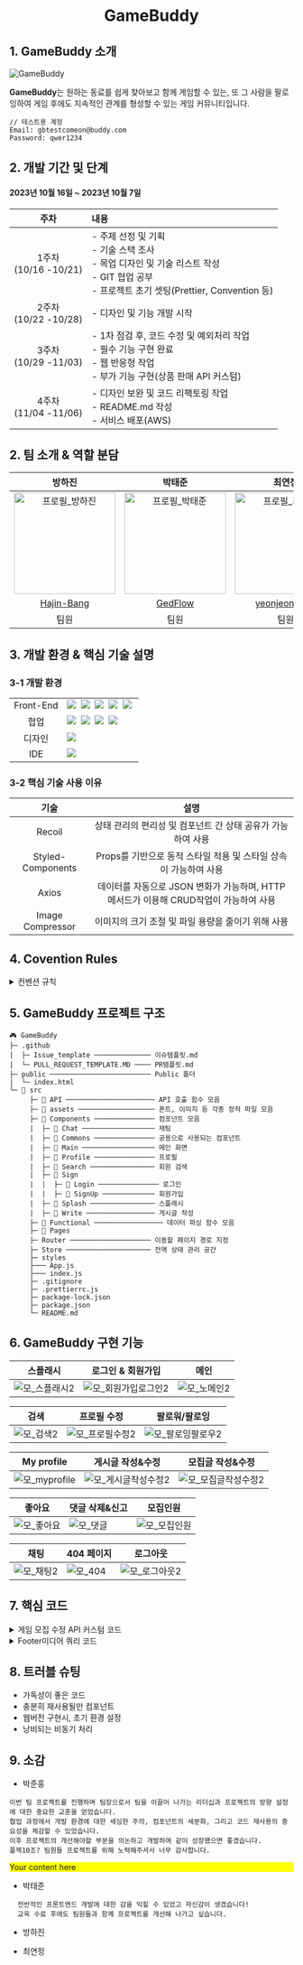 <h1 align='center'><b>GameBuddy</b></h1>

## **1. GameBuddy 소개**

![GameBuddy](https://github.com/FRONTENDSCHOOL7/final-10-GameBuddy/assets/80045006/63f1196f-d412-493e-a0d8-0b18b59b8104)

<b>GameBuddy</b>는 원하는 동료를 쉽게 찾아보고 함께 게임할 수 있는, 또 그 사람을 팔로잉하여 게임 후에도 지속적인 관계를 형성할 수 있는 게임 커뮤니티입니다.

```
// 테스트용 계정
Email: gbtestcomeon@buddy.com
Password: qwer1234
```

## **2. 개발 기간 및 단계**

#### 2023년 10월 16일 ~ 2023년 10월 7일

|         **주차**          | **내용**                                                                                                                                                   |
| :-----------------------: | :--------------------------------------------------------------------------------------------------------------------------------------------------------- |
| 1주차<br/> (10/16 -10/21) | - 주제 선정 및 기획 <br/> - 기술 스택 조사<br/> - 목업 디자인 및 기술 리스트 작성<br/> - GIT 협업 공부 <br/> - 프로젝트 초기 셋팅(Prettier, Convention 등) |
| 2주차 <br> (10/22 -10/28) | - 디자인 및 기능 개발 시작 <br/>                                                                                                                           |
| 3주차 <br> (10/29 -11/03) | - 1차 점검 후, 코드 수정 및 예외처리 작업<br/> - 필수 기능 구현 완료<br/> - 웹 반응형 작업 <br/> - 부가 기능 구현(상품 판매 API 커스텀)                    |
| 4주차 <br> (11/04 -11/06) | - 디자인 보완 및 코드 리팩토링 작업 <br/> - README.md 작성<br/> - 서비스 배포(AWS)                                                                         |

## **2. 팀 소개 & 역할 분담**

|                                              방하진                                               |                                              박태준                                               |                                              최연정                                              |                                              박준홍                                              |
| :-----------------------------------------------------------------------------------------------: | :-----------------------------------------------------------------------------------------------: | :----------------------------------------------------------------------------------------------: | :----------------------------------------------------------------------------------------------: |
| <img width="180" alt="프로필_방하진" src="https://avatars.githubusercontent.com/u/138538168?v=4"> | <img width="180" alt="프로필_박태준" src="https://avatars.githubusercontent.com/u/126474575?v=4"> | <img width="180" alt="프로필_최연정" src="https://avatars.githubusercontent.com/u/62794884?v=4"> | <img width="180" alt="프로필_박준홍" src="https://avatars.githubusercontent.com/u/80045006?v=4"> |
|                            [Hajin-Bang](https://github.com/Hajin-Bang)                            |                               [GedFlow](https://github.com/GedFlow)                               |                         [yeonjeonge-e](https://github.com/yeonjeonge-e)                          |                               [JJamVa](https://github.com/JJamVa)                                |
|                                               팀원                                                |                                               팀원                                                |                                               팀원                                               |                                               팀장                                               |

## **3. 개발 환경 & 핵심 기술 설명**

### **3-1 개발 환경**

<table>
<tr>
 <td align="center">Front-End</td>
 <td>
   <img src="https://img.shields.io/badge/React-61DAFB?style=for-the-badge&logo=React&logoColor=white"/>&nbsp 
  <img src="https://img.shields.io/badge/javascript-F7DF1E?style=for-the-badge&logo=javascript&logoColor=black"/>&nbsp
  <img src="https://img.shields.io/badge/styled--Components-db7093?style=for-the-badge&logo=styled-Components&logoColor=black"/>&nbsp 
  <img src="https://img.shields.io/badge/Recoil-61dafb?style=for-the-badge&logo=Recoil&logoColor=black"/>&nbsp
  <img src="https://img.shields.io/badge/Axios-white?style=for-the-badge&logo=Axios&logoColor=black"/>&nbsp 
 </td>
</tr>
<tr>
 <td align="center">협업</td>
 <td>
    <img src="https://img.shields.io/badge/Git-F05032?style=for-the-badge&logo=Git&logoColor=white"/>&nbsp
    <img src="https://img.shields.io/badge/GitHub-181717?style=for-the-badge&logo=GitHub&logoColor=white"/>&nbsp 
    <img src="https://img.shields.io/badge/Notion-5a5d69?style=for-the-badge&logo=Notion&logoColor=white"/>&nbsp
    <img src="https://img.shields.io/badge/Discord-4263f5?style=for-the-badge&logo=Discord&logoColor=white"/>&nbsp 
 </td>
</tr>
<tr>
 <td align="center">디자인</td>
 <td>
    <img src="https://img.shields.io/badge/Figma-d90f42?style=for-the-badge&logo=Figma&logoColor=white"/>&nbsp  
 </td>
</tr>
<tr>
 <td align="center">IDE</td>
 <td>
    <img src="https://img.shields.io/badge/VSCode-007ACC?style=for-the-badge&logo=Visual%20Studio%20Code&logoColor=white"/>&nbsp
</tr>
</table>

### **3-2 핵심 기술 사용 이유**

|     **기술**      |                                       **설명**                                        |
| :---------------: | :-----------------------------------------------------------------------------------: |
|      Recoil       |              상태 관리의 편리성 및 컴포넌트 간 상태 공유가 가능하여 사용              |
| Styled-Components |           Props를 기반으로 동적 스타일 적용 및 스타일 상속이 가능하여 사용            |
|       Axios       | 데이터를 자동으로 JSON 변화가 가능하며, HTTP 메서드가 이용해 CRUD작업이 가능하여 사용 |
| Image Compressor  |                  이미지의 크기 조절 및 파일 용량을 줄이기 위해 사용                   |

## **4. Covention Rules**

<details><summary>컨벤션 규칙</summary>

### **4-1. Branch Convention**

```
feature-#(이슈번호)-(간단한 기능구현 설명)

ex) feature-#17-로그인 화면 구현
```

### **4-2. Commit Convention**

| Commit Convention |                    Content                    |
| :---------------: | :-------------------------------------------: |
|     `[Feat]-`     |             기능 추가, 삭제, 변경             |
|     `[Fix]-`      |                버그, 오류 수정                |
|     `[Docs]-`     | README.md, json 파일 등 수정, 라이브러리 설치 |
|    `[Style]-`     |                UI 디자인 변경                 |
|  `[Refactory]-`   |                 코드 리팩토링                 |
|     `[Test]-`     |         테스트 코드 추가, 삭제, 변경          |
|    `[Config]-`    |               npm 모듈 설치 등                |
|    `[Chore]-`     |           패키지 매니저 설정할 경우           |
|   `[Comment]-`    |           필요한 주석 추가 및 변경            |
|     `[Init]-`     |               초기 설정할 경우                |

- 예시: 버튼 기능을 구현했을 경우

```
ex) git commit -m "[Feat]-로그인 화면 버튼 기능 추가"
```

### **4-3. Github Issue**

- Issue Title Convention

|  Issue Title  |             설명             |
| :-----------: | :--------------------------: |
|   `[Feat]-`   |    기능 추가, 삭제, 변경     |
|  `[Design]-`  | 디자인 요소 추가, 삭제, 변경 |
| `[Refactor]-` |        코드 리팩토링         |
|   `[Bug]-`    |          버그 수정           |

- Issue Template

```md
# Title

<!-- [Issue Title]-간단 설명 -->
<!-- ex) [Design]-버튼 Border 수정-->

# Description

<!--기능 설명해주세요-->

# Todo

- [ ] <!--해야할 작업1-->
- [x] <!--해야할 작업2-->

# ETC

<!--기타 작업-->
```

### **4-4. Github PR template**

```md
# PR 제목

<!-- ex) 버튼 기능 구현 -->

# 변경 사항

- []<!-- 변경사항 목록을 작성-->
- []<!-- ex) 1. 버튼 디자인 변경-->

# 관련 이슈

<!-- #이슈번호 - 해결 -->
<!-- ex) #17-API통신 오류 해결-->
```

### **4-5. Prettier Convention**

```jsx
module.exports = {
  semi: true, // 세미콜론 여부
  printWidth: 80, // 코드길이 제한
  tabWidth: 2, // 탭의 길이
  singleQuote: false, // 쌍따옴표 사용
  jsxSingleQuote: false, // 쌍따옴표 사용
  trailingComma: "none", // 배열,객체 마지막 요소에 , 사용
  bracketSpacing: true, // 중괄호 양옆 공백
  bracketSameLine: true, // 꺽쇠 줄바꿈 여부
  jsxBracketSameLine: true, // 꺽쇠 줄바꿈 여부
  arrowParens: "always" // 파라미터가 1개일때, 괄호 생략
};
```

### **4-6. File Convention**

```
1. 컴포넌트 분리된 파일은 `PasCalCase` 적용
ex) Header.jsx, Footer.jsx

2. 컴포넌트 아닌 파일은 `lower CamelCase` 적용
ex) loginApi.jsx, store.js

3. CSS파일 사용 시, 적용할 파일명과 일치
ex) Header.jsx의 css파일은 Header.module.css
```

### **4-7. Code Convention**

```
1. var 변수 사용 금지

2. 변수명 및 함수명은 `lower CamelCase`로 작성
ex) 변수: let isTrue = true; 함수: onClickHanlder() => {}
```

</details>

## **5. GameBuddy 프로젝트 구조**

```
🎮 GameBuddy
├─ .github
|  ├─ Issue_template ────────────── 이슈템플릿.md
|  └─ PULL_REQUEST_TEMPLATE.MD ──── PR템플릿.md
├─ public ───────────────────────── Public 폴더
|  └─ index.html
└─ 📂 src
	 ├─ 📂 API ────────────────────── API 호출 함수 모음
	 ├─ 📂 assets ─────────────────── 폰트, 이미지 등 각종 정적 파일 모음
	 ├─ 📂 Components ─────────────── 컴포넌트 모음
	 |  ├─ 📂 Chat ────────────────── 채팅
	 |  ├─ 📂 Commons ─────────────── 공용으로 사용되는 컴포넌트
	 |  ├─ 📂 Main ────────────────── 메인 화면
	 |  ├─ 📂 Profile ─────────────── 프로필
	 |  ├─ 📂 Search ──────────────── 회원 검색
	 |  ├─ 📂 Sign
	 |  |  ├─ 📂 Login ─────────────── 로그인
	 |  |  ├─ 📂 SignUp ───────────── 회원가입
	 |  ├─ 📂 Splash ──────────────── 스플래시
	 |  ├─ 📂 Write ───────────────── 게시글 작성
	 ├─ 📂 Functional ───────────────── 데이터 파싱 함수 모음
	 ├─ 📂 Pages
	 ├─ Router ──────────────────── 이동할 페이지 경로 지정
	 ├─ Store ───────────────────── 전역 상태 관리 공간
	 ├─ styles
	 ├─── App.js
	 ├─── index.js
	 ├─ .gitignore
	 ├─ .prettierrc.js
	 ├─ package-lock.json
	 ├─ package.json
	 └─ README.md
```

## **6. GameBuddy 구현 기능**

| 스플래시                                                                                                                    | 로그인 & 회원가입                                                                                                                 | 메인                                                                                                                      |
| --------------------------------------------------------------------------------------------------------------------------- | --------------------------------------------------------------------------------------------------------------------------------- | ------------------------------------------------------------------------------------------------------------------------- |
| ![모_스플래시2](https://github.com/FRONTENDSCHOOL7/final-10-GameBuddy/assets/62794884/16df122e-46e8-464b-86cf-636a80ef31b9) | ![모_회원가입로그인2](https://github.com/FRONTENDSCHOOL7/final-10-GameBuddy/assets/62794884/6b85b8a9-2a59-40e7-b78f-ac3fbc65a9f5) | ![모_노메인2](https://github.com/FRONTENDSCHOOL7/final-10-GameBuddy/assets/62794884/d00304c0-d326-4db3-88ba-e95075c95e71) |

| 검색                                                                                                                    | 프로필 수정                                                                                                                   | 팔로워/팔로잉                                                                                                                   |
| ----------------------------------------------------------------------------------------------------------------------- | ----------------------------------------------------------------------------------------------------------------------------- | ------------------------------------------------------------------------------------------------------------------------------- |
| ![모_검색2](https://github.com/FRONTENDSCHOOL7/final-10-GameBuddy/assets/62794884/c19878df-4714-4126-b065-498e86f13b61) | ![모_프로필수정2](https://github.com/FRONTENDSCHOOL7/final-10-GameBuddy/assets/62794884/68f0e94a-9c0b-4208-8946-5ede991576f3) | ![모_팔로잉팔로우2](https://github.com/FRONTENDSCHOOL7/final-10-GameBuddy/assets/62794884/319e6475-473e-4ca0-bf5e-1a209c02b42c) |

| My profile                                                                                                                  | 게시글 작성&수정                                                                                                                  | 모집글 작성&수정                                                                                                                  |
| --------------------------------------------------------------------------------------------------------------------------- | --------------------------------------------------------------------------------------------------------------------------------- | --------------------------------------------------------------------------------------------------------------------------------- |
| ![모_myprofile](https://github.com/FRONTENDSCHOOL7/final-10-GameBuddy/assets/62794884/4150f2a8-e142-461b-8943-be0c327d9f45) | ![모_게시글작성수정2](https://github.com/FRONTENDSCHOOL7/final-10-GameBuddy/assets/62794884/ee74da5f-b452-49bb-b093-2f14f354b268) | ![모_모집글작성수정2](https://github.com/FRONTENDSCHOOL7/final-10-GameBuddy/assets/62794884/497cd809-5621-46ee-9f16-31aa33f16ee4) |

| 좋아요                                                                                                                   | 댓글 삭제&신고                                                                                                         | 모집인원                                                                                                                   |
| ------------------------------------------------------------------------------------------------------------------------ | ---------------------------------------------------------------------------------------------------------------------- | -------------------------------------------------------------------------------------------------------------------------- |
| ![모_좋아요](https://github.com/FRONTENDSCHOOL7/final-10-GameBuddy/assets/62794884/be0ed8e5-83a2-42ac-9a3b-02ef2d9eac51) | ![모_댓글](https://github.com/FRONTENDSCHOOL7/final-10-GameBuddy/assets/62794884/26abc209-2428-4de6-8646-d4bbc57afa98) | ![모_모집인원](https://github.com/FRONTENDSCHOOL7/final-10-GameBuddy/assets/62794884/84c013ff-b5af-4840-8a90-6767eee55e53) |

| 채팅                                                                                                                    | 404 페이지                                                                                                            | 로그아웃                                                                                                                    |
| ----------------------------------------------------------------------------------------------------------------------- | --------------------------------------------------------------------------------------------------------------------- | --------------------------------------------------------------------------------------------------------------------------- |
| ![모_채팅2](https://github.com/FRONTENDSCHOOL7/final-10-GameBuddy/assets/62794884/7a2def46-938a-4cb2-a501-2bee866a8a10) | ![모_404](https://github.com/FRONTENDSCHOOL7/final-10-GameBuddy/assets/62794884/28b82f4d-48f5-4896-bef8-8270f71737d8) | ![모_로그아웃2](https://github.com/FRONTENDSCHOOL7/final-10-GameBuddy/assets/62794884/364493d8-776f-474b-8afb-18e005d86839) |

## **7. 핵심 코드**

<details><summary>게임 모집 수정 API 커스텀 코드</summary>

```jsx
import axios from "axios";
import masterTokenAPI from "../masterTokenAPI";

async function gameRecruitAPI(
  gameTitle,
  people,
  detail,
  itemImage = "",
  accountName
) {
  try {
    const token = await masterTokenAPI();

    const itemName = [gameTitle, accountName];
    const link = [people, detail, [accountName]];

    const response = await axios.post(
      "https://api.mandarin.weniv.co.kr/product",
      {
        product: {
          itemName: JSON.stringify(itemName),
          price: 1,
          link: JSON.stringify(link),
          itemImage: itemImage
        }
      },
      {
        headers: { Authorization: `Bearer ${token}` }
      }
    );
    return "게임 모집글 게시되었습니다!";
  } catch (e) {
    return false;
  }
}

export default gameRecruitAPI;
```

</details>

<details><summary>Footer미디어 쿼리 코드</summary>

```jsx title="footer.jsx"
const menus = [
  { name: "홈", icon: StyledHomeIcon, path: "/main", id: "home" },
  { name: "검색", icon: StyledSearchIcon, path: "/search", id: "search" },
  { name: "채팅", icon: StyledChatIcon, path: "/chat", id: "chat" },
  { name: "게시글 작성", icon: StyledWriteIcon, path: "/write", id: "write" },
  {
    name: "프로필",
    icon: StyledProfileIcon,
    path: `/profile/${myData.accountname}`,
    id: "profile"
  }
];

const getInitialActive = () => {
  const matchedMenu = menus.find((menu) =>
    location.pathname.startsWith(menu.path)
  );
  return matchedMenu ? matchedMenu.id : "profile";
};

const [$active, setActive] = useState(getInitialActive);

return (
  <S.FooterContainer>
    {menus.map((menu) => {
      const Icon = menu.icon;
      return (
        <S.Item
          id={menu.id}
          key={menu.id}
          onClick={() => {
            setActive(menu.id);
            navigate(menu.path);
          }}
          $active={$active === menu.id}>
          <Icon $active={$active === menu.id} />
          <span>{menu.name}</span>
        </S.Item>
      );
    })}
  </S.FooterContainer>
);
```

```jsx
export const FooterContainer = styled.footer`
  display: flex;
  justify-content: space-around;
  align-items: center;
  background-color: #25282d;

  position: fixed;
  bottom: 0;
  left: 0;
  width: 100vw;
  z-index: 900;
  border-top: 1px solid #5c5c5c;

  @media screen and (min-width: 768px) {
    left: 0;
    width: 72px;
    height: calc(100vh - 55px);
    flex-direction: column;
    justify-content: flex-start;
    align-items: flex-start;
    gap: 20px;
  }
`;

export const Item = styled.button`
  width: 100%;
  display: flex;
  flex-direction: column;
  align-items: center;
  padding: 12px 10px 6px 10px;
  background: none;
  border: none;
  cursor: pointer;
  color: ${({ $active }) => ($active ? "#5865F2" : "#a4a4a4ff")};

  &:hover {
    transform: scale(1.2);
  }
  @media screen and (max-width: 767px) {
    // 검색 아이콘에 해당하는 항목만 숨깁니다.
    ${({ id }) =>
      id === "search" &&
      `
        display: none;
      `}
  }

  @media screen and (min-width: 768px) {
    font-size: 0px;
    flex-direction: row;
    align-items: center;
    gap: 10px;
    height: auto;
    padding: 50px 0 0 23px;
    position: relative;

    span {
      position: absolute;
      top: 85%;
      left: 100%; // 오른쪽으로 위치
      transform: translateY(-50%); // 세로 가운데 정렬
      opacity: 0;
      background: var(--color-purple);
      color: white;
      border-radius: 4px;
      padding: 4px 8px;
      font-size: 12px;
      white-space: nowrap; // 텍스트를 한 줄로 표시
      transition: opacity 0.3s ease-in-out;
      box-shadow: 0px 0px 8px #ffffff90;
    }

    &:hover span {
      opacity: 1;
    }
  }
`;
```

</details>

## **8. 트러블 슈팅**

- 가독성이 좋은 코드
- 충분히 재사용될만 컴포넌트
- 웹버전 구현시, 초기 환경 설정
- 낭비되는 비동기 처리

## **9. 소감**

- 박준홍

```
이번 팀 프로젝트를 진행하며 팀장으로서 팀을 이끌어 나가는 리더십과 프로젝트의 방향 설정에 대한 중요한 교훈을 얻었습니다.
협업 과정에서 개발 환경에 대한 세심한 주의, 컴포넌트의 세분화, 그리고 코드 재사용의 중요성을 체감할 수 있었습니다.
이후 프로젝트의 개선해야할 부분을 의논하고 개발하여 같이 성장했으면 좋겠습니다.
플젝10조? 팀원들 프로젝트를 위해 노력해주셔서 너무 감사합니다.
```

<div style="background-color: #ffff00">Your content here</div>

- 박태준

```
  전반적인 프론트엔드 개발에 대한 감을 익힐 수 있었고 자신감이 생겼습니다!
  교육 수료 후에도 팀원들과 함께 프로젝트를 개선해 나가고 싶습니다.
```

- 방하진

- 최연정
